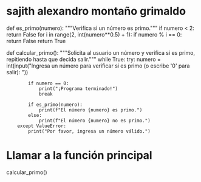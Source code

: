 # sajith alexandro montaño grimaldo

def es_primo(numero):
    """Verifica si un número es primo."""
    if numero < 2:
        return False
    for i in range(2, int(numero**0.5) + 1):
        if numero % i == 0:
            return False
    return True

def calcular_primo():
    """Solicita al usuario un número y verifica si es primo, repitiendo hasta que decida salir."""
    while True:
        try:
            numero = int(input("Ingresa un número para verificar si es primo (o escribe '0' para salir): "))
            
            if numero == 0:
                print("¡Programa terminado!")
                break
            
            if es_primo(numero):
                print(f"El número {numero} es primo.")
            else:
                print(f"El número {numero} no es primo.")
        except ValueError:
            print("Por favor, ingresa un número válido.")

# Llamar a la función principal
calcular_primo()
